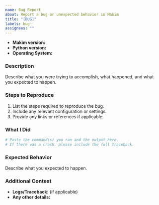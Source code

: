 ```yaml
---
name: Bug Report
about: Report a bug or unexpected behavior in Makim
title: "[BUG]"
labels: bug
assignees: ""
---
```


- **Makim version:**
- **Python version:**
- **Operating System:**

### Description

Describe what you were trying to accomplish, what happened, and what you
expected to happen.

### Steps to Reproduce

1. List the steps required to reproduce the bug.
2. Include any relevant configuration or settings.
3. Provide any links or references if applicable.

### What I Did

```bash
# Paste the command(s) you ran and the output here.
# If there was a crash, please include the full traceback.
```

### Expected Behavior

Describe what you expected to happen.

### Additional Context

- **Logs/Traceback:** (if applicable)
- **Any other details:**
